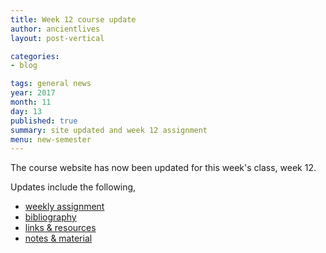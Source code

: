 ```yaml
---
title: Week 12 course update
author: ancientlives
layout: post-vertical

categories:
- blog

tags: general news
year: 2017
month: 11
day: 13
published: true
summary: site updated and week 12 assignment
menu: new-semester
---
```


The course website has now been updated for this week's class, week 12.

Updates include the following,

* [weekly assignment](/weekly_assignment)
* [bibliography](/bibliography)
* [links & resources](/links)
* [notes & material](/notes)

